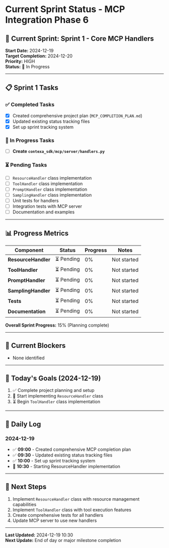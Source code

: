 # Current Sprint Status - MCP Integration Phase 6

## 🎯 Current Sprint: Sprint 1 - Core MCP Handlers
**Start Date:** 2024-12-19  
**Target Completion:** 2024-12-20  
**Priority:** HIGH  
**Status:** 🔄 In Progress

---

## 📋 Sprint 1 Tasks

### ✅ Completed Tasks
- [x] Created comprehensive project plan (`MCP_COMPLETION_PLAN.md`)
- [x] Updated existing status tracking files
- [x] Set up sprint tracking system

### 🔄 In Progress Tasks
- [ ] **Create `contexa_sdk/mcp/server/handlers.py`**

### ⏳ Pending Tasks
- [ ] `ResourceHandler` class implementation
- [ ] `ToolHandler` class implementation  
- [ ] `PromptHandler` class implementation
- [ ] `SamplingHandler` class implementation
- [ ] Unit tests for handlers
- [ ] Integration tests with MCP server
- [ ] Documentation and examples

---

## 📊 Progress Metrics

| Component | Status | Progress | Notes |
|-----------|--------|----------|-------|
| **ResourceHandler** | ⏳ Pending | 0% | Not started |
| **ToolHandler** | ⏳ Pending | 0% | Not started |
| **PromptHandler** | ⏳ Pending | 0% | Not started |
| **SamplingHandler** | ⏳ Pending | 0% | Not started |
| **Tests** | ⏳ Pending | 0% | Not started |
| **Documentation** | ⏳ Pending | 0% | Not started |

**Overall Sprint Progress:** 15% (Planning complete)

---

## 🚧 Current Blockers
- None identified

---

## 🎯 Today's Goals (2024-12-19)
1. ✅ Complete project planning and setup
2. 🔄 Start implementing `ResourceHandler` class
3. ⏳ Begin `ToolHandler` class implementation

---

## 📝 Daily Log

### 2024-12-19
- ✅ **09:00** - Created comprehensive MCP completion plan
- ✅ **09:30** - Updated existing status tracking files  
- ✅ **10:00** - Set up sprint tracking system
- 🔄 **10:30** - Starting ResourceHandler implementation

---

## 🔄 Next Steps
1. Implement `ResourceHandler` class with resource management capabilities
2. Implement `ToolHandler` class with tool execution features
3. Create comprehensive tests for all handlers
4. Update MCP server to use new handlers

---

**Last Updated:** 2024-12-19 10:30  
**Next Update:** End of day or major milestone completion 
